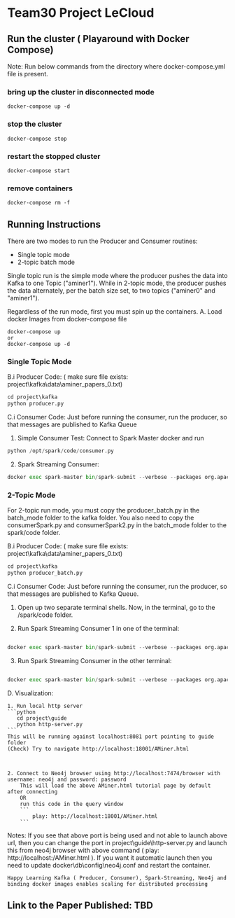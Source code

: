 # Team30 Project LeCloud

## Run the cluster ( Playaround with Docker Compose)
Note: Run below commands from the directory where docker-compose.yml file is present.
### bring up the cluster in disconnected mode
```
docker-compose up -d
```
### stop the cluster
```
docker-compose stop
```
### restart the stopped cluster
```
docker-compose start
```
### remove containers
```
docker-compose rm -f
```

## Running Instructions
There are two modes to run the Producer and Consumer routines:
* Single topic mode 
* 2-topic batch mode

Single topic run is the simple mode where the producer pushes the data into Kafka to one Topic ("aminer1").  While in 2-topic mode, the producer pushes the data alternately, per the batch size set, to two topics ("aminer0" and "aminer1"). 

Regardless of the run mode, first you must spin up the containers.
A. Load docker Images from docker-compose file
```
docker-compose up
or 
docker-compose up -d
```

### Single Topic Mode
B.i Producer Code: 
( make sure file exists: project\kafka\data\aminer_papers_0.txt)

```python
cd project\kafka
python producer.py
```

C.i Consumer Code: 
    Just before running the consumer, run the producer, so that messages are published to Kafka Queue

  1. Simple Consumer Test: Connect to Spark Master docker and run 
  ```python
  python /opt/spark/code/consumer.py
  ```

  2. Spark Streaming Consumer: 
  ```python
  docker exec spark-master bin/spark-submit --verbose --packages org.apache.spark:spark-streaming-kafka-0-8_2.11:2.3.1 --master spark://spark-master:7077 /opt/spark/code/consumerSpark.py
  ```

### 2-Topic Mode
For 2-topic run mode, you must copy the producer_batch.py in the batch_mode folder to the kafka folder.  You also need to copy the consumerSpark.py and consumerSpark2.py in the batch_mode folder to the spark/code folder.

B.i Producer Code: 
( make sure file exists: project\kafka\data\aminer_papers_0.txt)

```python
cd project\kafka
python producer_batch.py
```

C.i Consumer Code: 
    Just before running the consumer, run the producer, so that messages are published to Kafka Queue.

  1. Open up two separate terminal shells.  Now, in the terminal, go to the /spark/code folder.
  

  2. Run Spark Streaming Consumer 1 in one of the terminal: 
  ```python
 
  docker exec spark-master bin/spark-submit --verbose --packages org.apache.spark:spark-streaming-kafka-0-8_2.11:2.3.1 --master spark://spark-master:7077  --executor-memory 1g --num-executors 2 --executor-cores 1 --total-executor-cores 2  /opt/spark/code/consumerSpark.py

  ```
  3. Run Spark Streaming Consumer in the other terminal:
  ```python
 
  docker exec spark-master bin/spark-submit --verbose --packages org.apache.spark:spark-streaming-kafka-0-8_2.11:2.3.1 --master spark://spark-master:7077  --executor-memory 1g --num-executors 2 --executor-cores 1 --total-executor-cores 2  /opt/spark/code/consumerSpark2.py

  ```

D.  Visualization:
    
    1. Run local http server
    ```python
       cd project\guide
       python http-server.py
    ```
    This will be running against localhost:8081 port pointing to guide folder
    (Check) Try to navigate http://localhost:18001/AMiner.html

    

    2. Connect to Neo4j browser using http://localhost:7474/browser with username: neo4j and password: password
        This will load the above AMiner.html tutorial page by default after connecting
        OR
        run this code in the query window 
        ```
            play: http://localhost:18001/AMiner.html    
        ```
Notes: If you see that above port is being used and not able to launch above url, then you can change the port in project\guide\http-server.py and launch this from neo4j browser with above command ( play: http://localhost:<port>/AMiner.html ). If you want it automatic launch then you need to update docker\db\config\neo4j.conf and restart the container.
```
Happy Learning Kafka ( Producer, Consumer), Spark-Streaming, Neo4j and binding docker images enables scaling for distributed processing
```

## Link to the Paper Published: TBD